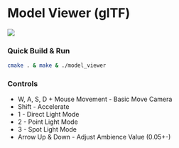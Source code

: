 # Model Viewer (glTF)

![](docs/preview.gif)

### Quick Build & Run

```bash
cmake . & make & ./model_viewer
```

### Controls

- W, A, S, D + Mouse Movement - Basic Move Camera
- Shift - Accelerate
- 1 - Direct Light Mode
- 2 - Point Light Mode
- 3 - Spot Light Mode
- Arrow Up & Down - Adjust Ambience Value (0.05+-)
